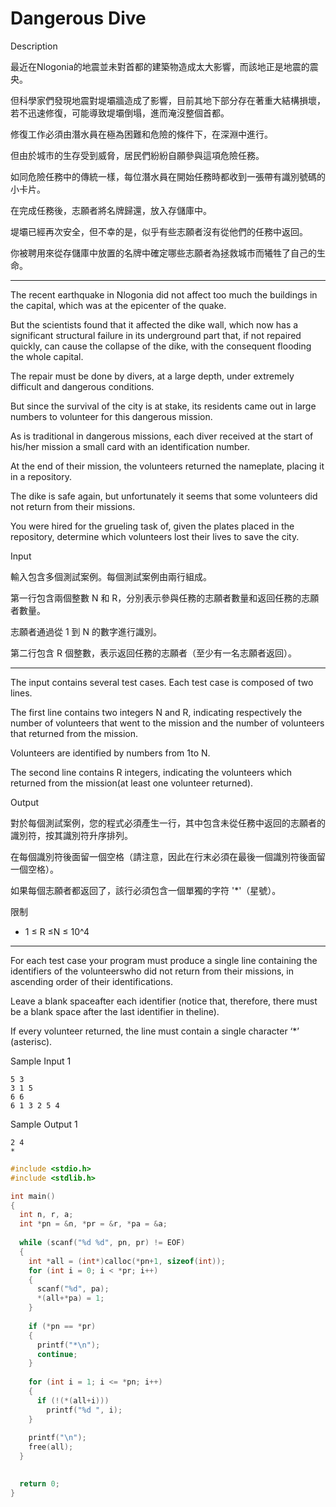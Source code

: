# Dangerous Dive

Description

最近在Nlogonia的地震並未對首都的建築物造成太大影響，而該地正是地震的震央。

但科學家們發現地震對堤壩牆造成了影響，目前其地下部分存在著重大結構損壞，若不迅速修復，可能導致堤壩倒塌，進而淹沒整個首都。

修復工作必須由潛水員在極為困難和危險的條件下，在深淵中進行。

但由於城市的生存受到威脅，居民們紛紛自願參與這項危險任務。

如同危險任務中的傳統一樣，每位潛水員在開始任務時都收到一張帶有識別號碼的小卡片。

在完成任務後，志願者將名牌歸還，放入存儲庫中。

堤壩已經再次安全，但不幸的是，似乎有些志願者沒有從他們的任務中返回。

你被聘用來從存儲庫中放置的名牌中確定哪些志願者為拯救城市而犧牲了自己的生命。

- ------------------------------------------------------------------------------

The recent earthquake in Nlogonia did not affect too much the buildings in the capital, which was at the epicenter of the quake.

But the scientists found that it affected the dike wall, which now has a significant structural failure in its underground part that, if not repaired quickly, can cause the collapse of the dike, with the consequent flooding the whole capital.

The repair must be done by divers, at a large depth, under extremely difficult and dangerous conditions.

But since the survival of the city is at stake, its residents came out in large numbers to volunteer for this dangerous mission.

As is traditional in dangerous missions, each diver received at the start of his/her mission a small card with an identification number.

At the end of their mission, the volunteers returned the nameplate, placing it in a repository.

The dike is safe again, but unfortunately it seems that some volunteers did not return from their missions.

You were hired for the grueling task of, given the plates placed in the repository, determine which volunteers lost their lives to save the city.

Input

輸入包含多個測試案例。每個測試案例由兩行組成。

第一行包含兩個整數 N 和 R，分別表示參與任務的志願者數量和返回任務的志願者數量。

志願者通過從 1 到 N 的數字進行識別。

第二行包含 R 個整數，表示返回任務的志願者（至少有一名志願者返回）。

- ------------------------------------------------------------------------------

The input contains several test cases. Each test case is composed of two lines.

The first line contains two integers N and R, indicating respectively the number of volunteers that went to the mission and the number of volunteers that returned from the mission.

Volunteers are identified by numbers from 1to N.

The second line contains R integers, indicating the volunteers which returned from the mission(at least one volunteer returned).

Output

對於每個測試案例，您的程式必須產生一行，其中包含未從任務中返回的志願者的識別符，按其識別符升序排列。

在每個識別符後面留一個空格（請注意，因此在行末必須在最後一個識別符後面留一個空格）。

如果每個志願者都返回了，該行必須包含一個單獨的字符 '*'（星號）。

限制

- 1 ≤ R ≤N ≤ 10^4
- ------------------------------------------------------------------------------

For each test case your program must produce a single line containing the identifiers of the volunteerswho did not return from their missions, in ascending order of their identifications.

Leave a blank spaceafter each identifier (notice that, therefore, there must be a blank space after the last identifier in theline).

If every volunteer returned, the line must contain a single character ‘*’ (asterisc).

Sample Input 1

```
5 3
3 1 5
6 6
6 1 3 2 5 4
```

Sample Output 1

```
2 4
*
```

```c
#include <stdio.h>
#include <stdlib.h>

int main()
{
  int n, r, a;
  int *pn = &n, *pr = &r, *pa = &a;
  
  while (scanf("%d %d", pn, pr) != EOF)
  {
    int *all = (int*)calloc(*pn+1, sizeof(int));
    for (int i = 0; i < *pr; i++)
    {
      scanf("%d", pa);
      *(all+*pa) = 1;
    }
      
    if (*pn == *pr)
    {
      printf("*\n");
      continue;
    }
    
    for (int i = 1; i <= *pn; i++)
    {
      if (!(*(all+i)))
        printf("%d ", i);
    }
    
    printf("\n");
    free(all);
  }
  

  return 0;
}

```